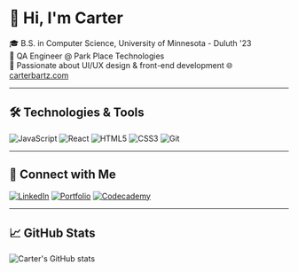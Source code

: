 # 👋 Hi, I'm Carter

🎓 B.S. in Computer Science, University of Minnesota - Duluth '23  
💼 QA Engineer @ Park Place Technologies  
🎨 Passionate about UI/UX design & front-end development
🌐 [carterbartz.com](https://carterbartz.com)

---

## 🛠️ Technologies & Tools

![JavaScript](https://img.shields.io/badge/-JavaScript-black?style=flat-square&logo=javascript)
![React](https://img.shields.io/badge/-React-black?style=flat-square&logo=react)
![HTML5](https://img.shields.io/badge/-HTML5-black?style=flat-square&logo=html5)
![CSS3](https://img.shields.io/badge/-CSS3-black?style=flat-square&logo=css3)
![Git](https://img.shields.io/badge/-Git-black?style=flat-square&logo=git)

---

## 🔗 Connect with Me

[![LinkedIn](https://img.shields.io/badge/LinkedIn-blue?style=for-the-badge&logo=linkedin&logoColor=white)](https://www.linkedin.com/in/carter-bartz-231756210/)
[![Portfolio](https://img.shields.io/badge/Website-black?style=for-the-badge&logoColor=white)](https://carterbartz.com)
[![Codecademy](https://img.shields.io/badge/Codecademy-Certifications-blueviolet?style=for-the-badge&logo=codecademy&)](https://www.codecademy.com/profiles/carterBartz)

---

## 📈 GitHub Stats

![Carter's GitHub stats](https://github-readme-stats.vercel.app/api?username=CarterBartz&show_icons=true&hide_title=true)

